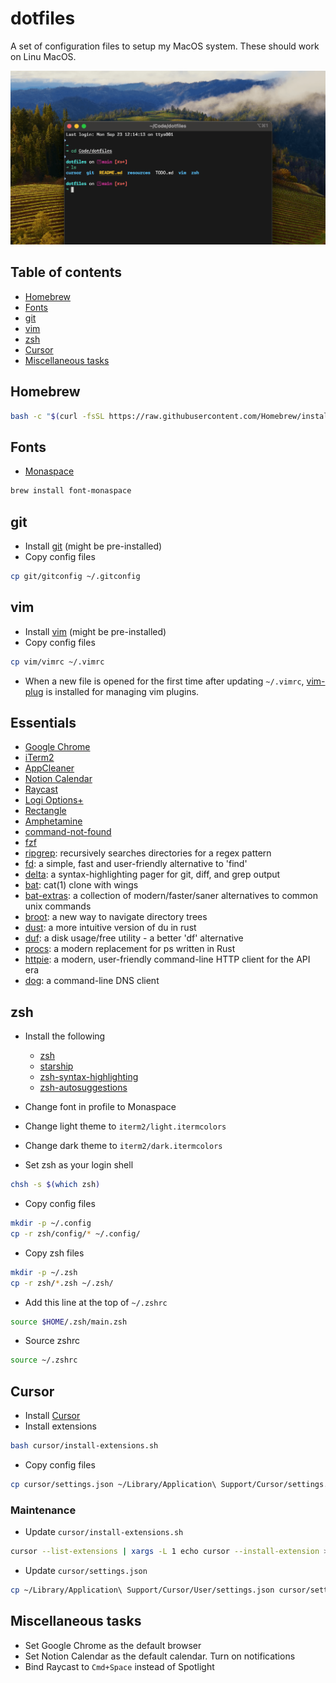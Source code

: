 # dotfiles

A set of configuration files to setup my MacOS system. These should work on Linu MacOS.

![zsh prompt](./resources/prompt.png)

## Table of contents

- [Homebrew](#homebrew)
- [Fonts](#fonts)
- [git](#git)
- [vim](#vim)
- [zsh](#zsh)
- [Cursor](#cursor)
- [Miscellaneous tasks](#miscellaneous-tasks)

## Homebrew

```sh
bash -c "$(curl -fsSL https://raw.githubusercontent.com/Homebrew/install/HEAD/install.sh)"
```

## Fonts

- [Monaspace](https://monaspace.githubnext.com/)

```sh
brew install font-monaspace
```

## git

- Install [git](https://git-scm.com/book/en/v2/Getting-Started-Installing-Git) (might be pre-installed)
- Copy config files

```sh
cp git/gitconfig ~/.gitconfig
```

## vim

- Install [vim](https://www.vim.org/) (might be pre-installed)
- Copy config files

```sh
cp vim/vimrc ~/.vimrc
```

- When a new file is opened for the first time after updating `~/.vimrc`,
  [vim-plug](https://github.com/junegunn/vim-plug) is installed for managing vim plugins.

## Essentials

- [Google Chrome](https://www.google.com/intl/en_in/chrome/)
- [iTerm2](https://iterm2.com/)
- [AppCleaner](https://freemacsoft.net/appcleaner/)
- [Notion Calendar](https://www.notion.so/product/calendar)
- [Raycast](https://www.raycast.com/)
- [Logi Options+](https://www.logitech.com/en-in/software/logi-options-plus.html)
- [Rectangle](https://rectangleapp.com/)
- [Amphetamine](https://apps.apple.com/us/app/amphetamine/id937984704?mt=12)
- [command-not-found](https://github.com/Homebrew/homebrew-command-not-found)
- [fzf](https://github.com/junegunn/fzf)
- [ripgrep](https://github.com/BurntSushi/ripgrep): recursively searches directories for a regex
  pattern
- [fd](https://github.com/sharkdp/fd): a simple, fast and user-friendly alternative to 'find'
- [delta](https://github.com/dandavison/delta): a syntax-highlighting pager for git, diff, and grep output
- [bat](https://github.com/sharkdp/bat): cat(1) clone with wings
- [bat-extras](https://github.com/eth-p/bat-extras): a collection of modern/faster/saner alternatives to common unix commands
- [broot](https://github.com/Canop/broot): a new way to navigate directory trees
- [dust](https://github.com/bootandy/dust): a more intuitive version of du in rust
- [duf](https://github.com/muesli/duf): a disk usage/free utility - a better 'df' alternative
- [procs](https://github.com/dalance/procs): a modern replacement for ps written in Rust
- [httpie](https://github.com/httpie/httpie): a modern, user-friendly command-line HTTP client for the API era
- [dog](https://github.com/ogham/dog): a command-line DNS client

## zsh

- Install the following
  - [zsh](https://github.com/robbyrussell/oh-my-zsh/wiki/Installing-ZSH)
  - [starship](https://starship.rs/)
  - [zsh-syntax-highlighting](https://github.com/zsh-users/zsh-syntax-highlighting/blob/master/INSTALL.md#oh-my-zsh)
  - [zsh-autosuggestions](https://github.com/zsh-users/zsh-autosuggestions/blob/master/INSTALL.md#oh-my-zsh)

- Change font in profile to Monaspace
- Change light theme to `iterm2/light.itermcolors`
- Change dark theme to `iterm2/dark.itermcolors`
- Set zsh as your login shell

```sh
chsh -s $(which zsh)
```

- Copy config files

```sh
mkdir -p ~/.config
cp -r zsh/config/* ~/.config/
```

- Copy zsh files

```sh
mkdir -p ~/.zsh
cp -r zsh/*.zsh ~/.zsh/
```

- Add this line at the top of `~/.zshrc`

```sh
source $HOME/.zsh/main.zsh
```

- Source zshrc

```sh
source ~/.zshrc
```

## Cursor

- Install [Cursor](https://cursor.sh/)
- Install extensions

```sh
bash cursor/install-extensions.sh
```

- Copy config files

```sh
cp cursor/settings.json ~/Library/Application\ Support/Cursor/settings.json
```

### Maintenance

- Update `cursor/install-extensions.sh`

```sh
cursor --list-extensions | xargs -L 1 echo cursor --install-extension > cursor/install-extensions.sh
```

- Update `cursor/settings.json`

```sh
cp ~/Library/Application\ Support/Cursor/User/settings.json cursor/settings.json
```

## Miscellaneous tasks

- Set Google Chrome as the default browser
- Set Notion Calendar as the default calendar. Turn on notifications
- Bind Raycast to `Cmd+Space` instead of Spotlight
